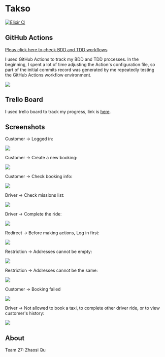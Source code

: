 # Takso

[![Elixir CI](https://github.com/chaosrun/takso/actions/workflows/elixir.yml/badge.svg)](https://github.com/chaosrun/takso/actions/workflows/elixir.yml)

## GitHub Actions

[Pleas click here to check BDD and TDD workflows](https://github.com/chaosrun/takso/actions)

I used GitHub Actions to track my BDD and TDD processes. In the beginning, I spent a lot of time adjusting the Action's configuration file, so part of the initial commits record was generated by me repeatedly testing the GitHub Actions workflow environment.

![](img/actions.png)

## Trello Board

I used trello board to track my progress, link is [here](https://trello.com/b/Ig7QgKHt/takso).

## Screenshots

Customer -> Logged in:

![](img/web02.png)

Customer -> Create a new booking:

![](img/web03.png)

Customer -> Check booking info:

![](img/web04.png)

Driver -> Check missions list:

![](img/web05.png)

Driver -> Complete the ride:

![](img/web06.png)

Redirect -> Before making actions, Log in first:

![](img/error01.png)

Restriction -> Addresses cannot be empty:

![](img/error02.png)

Restriction -> Addresses cannot be the same:

![](img/error03.png)

Customer -> Booking failed

![](img/error04.png)

Driver -> Not allowed to book a taxi, to complete other driver ride, or to view customer's history:

![](img/error05.png)

## About

Team 27: Zhaosi Qu
